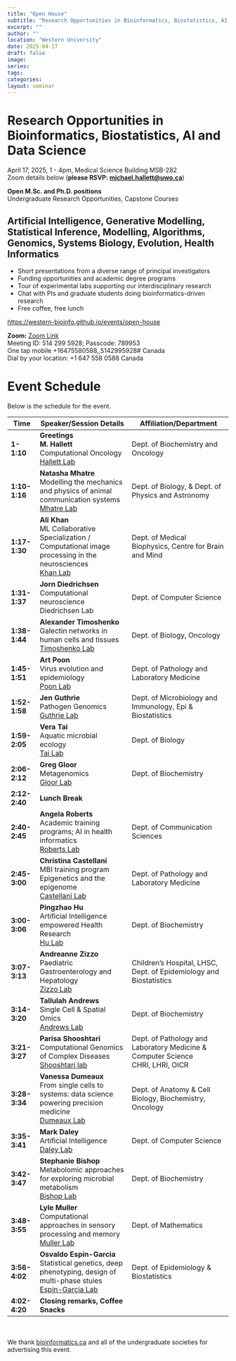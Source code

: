 ```yaml
---
title: "Open House"
subtitle: "Research Opportunities in Bioinformatics, Biostatistics, AI and Data Science"
excerpt: ""
author: ""
location: "Western University"
date: 2025-04-17
draft: false
image: 
series:
tags:
categories:
layout: seminar
---
```


# Research Opportunities in Bioinformatics, Biostatistics, AI and Data Science

April 17, 2025, 1 - 4pm, Medical Science Building MSB-282<br/>
Zoom details below (**please RSVP: michael.hallett@uwo.ca**)

**Open M.Sc. and Ph.D. positions**<br/>
Undergraduate Research Opportunities, Capstone Courses

## Artificial Intelligence, Generative Modelling, Statistical Inference, Modelling, Algorithms, Genomics, Systems Biology, Evolution, Health Informatics

* Short presentations from a diverse range of principal investigators
* Funding opportunities and academic degree programs
* Tour of experimental labs supporting our interdisciplinary research
* Chat with PIs and graduate students doing bioinformatics-driven research
* Free coffee, free lunch



https://western-bioinfo.github.io/events/open-house


**Zoom:**
<a href="https://westernuniversity.zoom.us/j/5142995928?omn=94007152979">Zoom Link</a><br>
Meeting ID: 514 299 5928; Passcode: 789953 <br>
One tap mobile +16475580588,,5142995928# Canada <br>
Dial by your location: +1 647 558 0588 Canada<br>

# Event Schedule

Below is the schedule for the event.

| **Time**         | **Speaker/Session Details**                                                                                                                                                      | **Affiliation/Department**                                                                                         |
|-------------------|--------------------------------------------------------------------------------------------------------------------------------------------------------------------------------|--------------------------------------------------------------------------------------------------------------------|
| **1-1:10**       | **Greetings**<br>**M. Hallett**<br>Computational Oncology<br><a href="https://mikehallett.science/">Hallett Lab</a>                                                             | Dept. of Biochemistry and Oncology                                                                                 |
| **1:10-1:16**    | **Natasha Mhatre**<br>Modelling the mechanics and physics of animal communication systems<br><a href="https://www.natashamhatre.net/">Mhatre Lab</a>                                    | Dept. of Biology, & Dept. of Physics and Astronomy                                                                 |
| **1:17-1:30**    | **Ali Khan**<br>ML Collaborative Specialization / Computational image processing in the neurosciences<br><a href="https://www.khanlab.ca/">Khan Lab</a>                                               | Dept. of Medical Biophysics, Centre for Brain and Mind                                                             |
| **1:31-1:37**    | **Jorn Diedrichsen**<br>Computational neuroscience<br><a hre="https://www.diedrichsenlab.org/">Diedrichsen Lab</a>               | Dept. of Computer Science                                                                                          |
| **1:38-1:44**    | **Alexander Timoshenko**<br>Galectin networks in human cells and tissues<br><a href="https://www.uwo.ca/biology/faculty/timoshenko/">Timoshenko Lab</a>       | Dept. of Biology, Oncology                                                                                         |
| **1:45-1:51**    | **Art Poon**<br>Virus evolution and epidemiology<br><a href="https://github.com/PoonLab/">Poon Lab</a>                                                                          | Dept. of Pathology and Laboratory Medicine                                                                         |
| **1:52-1:58**    | **Jen Guthrie**<br>Pathogen Genomics<br><a href="https://www.guthrielab.com/">Guthrie Lab</a>  | Dept. of Microbiology and Immunology, Epi & Biostatistics                                                          |
| **1:59-2:05**    | **Vera Tai**<br>Aquatic microbial ecology<br><a href="https://publish.uwo.ca/~vtai4/people/people.html/">Tai Lab</a>     | Dept. of Biology                                                                                                   |
| **2:06-2:12**    | **Greg Gloor**<br>Metagenomics<br><a href="https://gloorlab.github.io/">Gloor Lab</a>   | Dept. of Biochemistry                                                                                              |
| **2:12-2:40**    | **Lunch Break**                                                                                                                                                                  |                                                                                                                    |
| **2:40-2:45**    | **Angela Roberts**<br>Academic training programs; AI in health informatics<br><a href="https://www.uwo.ca/fhs/csd//about/faculty/roberts_a.html">Roberts Lab</a>       | Dept. of Communication Sciences                                                                                    |
| **2:45-3:00**    | **Christina Castellani**<br>MBI training program<br>Epigenetics and the epigenome<br><a href="https://castellanilab.com/">Castellani Lab</a>                  | Dept. of Pathology and Laboratory Medicine                                                                         |
| **3:00-3:06**    | **Pingzhao Hu**<br>Artificial Intelligence empowered Health Research<br><a href="https://phulab.org/">Hu Lab</a>                                          | Dept. of Biochemistry                                                                                              |
| **3:07-3:13**    | **Andreanne Zizzo**<br>Paediatric Gastroenterology and Hepatology<br><a href="https://www.schulich.uwo.ca/paediatrics/about_us/people/faculty/zizzo_andreanne.html">Zizzo Lab</a>           | Children’s Hospital, LHSC, Dept. of Epidemiology and Biostatistics                  |
| **3:14-3:20**    | **Tallulah Andrews**<br>Single Cell & Spatial Omics<br><a href="https://publish.uwo.ca/~tandrew6/">Andrews Lab</a>                                             | Dept. of Biochemistry                                                                                              |
| **3:21-3:27**    | **Parisa Shooshtari**<br>Computational Genomics of Complex Diseases<br><a href="https://shooshtarilab.com/">Shooshtari lab</a>                                                  | Dept. of Pathology and Laboratory Medicine & Computer Science<br>CHRI, LHRI, OICR                                   |
| **3:28-3:34**    | **Vanessa Dumeaux**<br>From single cells to systems: data science powering precision medicine<br><a href="https://lab-dumeaux.science/">Dumeaux Lab</a>                          | Dept. of Anatomy & Cell Biology, Biochemistry, Oncology                                                            |
| **3:35-3:41**    | **Mark Daley**<br>Artificial Intelligence<br><a href="https://www.daleylab.org/lab/grav/">Daley Lab</a>    | Dept. of Computer Science                                                                                          |
| **3:42-3:47**    | **Stephanie Bishop**<br>Metabolomic approaches for exploring microbial metabolism<br><a href="https://www.schulich.uwo.ca/biochem//people/faculty/Bishop.html">Bishop Lab</a>                 | Dept. of Biochemistry                                                                                              |
| **3:48-3:55**    | **Lyle Muller**<br>Computational approaches in sensory processing and memory<br><a href="http://mullerlab.ca/">Muller Lab</a>                                                   | Dept. of Mathematics                                                                                               |
| **3:56-4:02**    | **Osvaldo Espin\-Garcia**<br>Statistical genetics, deep phenotyping, design of multi-phase stuies<br><a href="https://www.schulich.uwo.ca/epibio/people/faculty/core_appointees/dr_osvaldo_espin_garcia.html">Espin-Garcia Lab</a>                                                   | Dept. of Epidemiology & Biostatistics                                                                                               |
| **4:02-4:20**    | **Closing remarks, Coffee Snacks**                                                                                                                                               |                                                                                                                    |

<br><br>
We thank [bioinformatics.ca](mailto:bioinformatics.ca) and all of the undergraduate societies for advertising this event.
